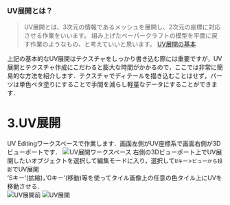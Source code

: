 ### UV展開とは？
>UV展開とは、3次元の情報であるメッシュを展開し、2次元の座標に対応させる作業をいいます。 組み上げたペーパークラフトの模型を平面に戻す作業のようなもの、と考えていいと思います。
[UV展開の基本](https://www.tomog-storage.com/entry/2018/08/16/225608)

上記の基本的なUV展開はテクスチャをしっかり書き込む際には重要ですが，UV展開とテクスチャ作成にこだわると膨大な時間がかかるので，ここでは非常に簡易的な方法を紹介します．テクスチャでディテールを描き込むことはせず，パーツは単色ベタ塗りにすることで手間を減らし軽量なデータにすることができます．

# 3.UV展開
UV Editingワークスペースで作業します．画面左側がUV座標系で画面右側が3Dビューポートです．
![UV展開ワークスペース](https://user-images.githubusercontent.com/81402033/138378919-6d06fae4-5592-4c86-8280-8a5edda46b4c.png)
右側の3Dビューポート上でUV展開したいオブジェクトを選択して編集モードに入り，選択して`Uキー`>`ビューから投影`でUV展開  
‘Sキー’(拡縮)，’Gキー’(移動)等を使ってタイル画像上の任意の色タイル上にUVを移動させる．  
![UV展開前](https://user-images.githubusercontent.com/81402033/138379124-1541e7f3-0043-41f1-b6fa-880642696f16.png)
![UV展開](https://user-images.githubusercontent.com/81402033/138379128-311cacd5-e31d-4b1b-b5af-be32ee374d12.png)


